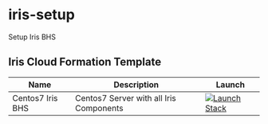 # iris-setup

Setup Iris BHS



## Iris Cloud Formation Template
| Name | Description | Launch |
| --- | --- | --- |
| Centos7 Iris BHS | Centos7 Server with all Iris Components  | [![Launch Stack](https://cdn.rawgit.com/buildkite/cloudformation-launch-stack-button-svg/master/launch-stack.svg)](https://console.aws.amazon.com/cloudformation/home#/stacks/new?stackName=IrisBHS&templateURL=https://s3.us-east-2.amazonaws.com/illumon-external/centos7-iris-bhs-cloudformation.yml) |

